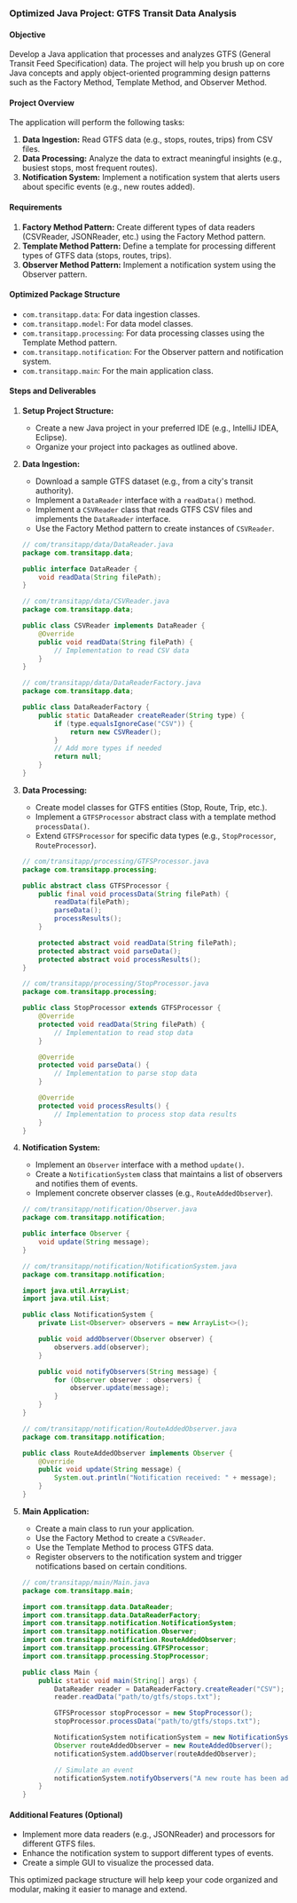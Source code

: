 ### Optimized Java Project: GTFS Transit Data Analysis

#### Objective
Develop a Java application that processes and analyzes GTFS (General Transit Feed Specification) data. The project will help you brush up on core Java concepts and apply object-oriented programming design patterns such as the Factory Method, Template Method, and Observer Method.

#### Project Overview
The application will perform the following tasks:
1. **Data Ingestion:** Read GTFS data (e.g., stops, routes, trips) from CSV files.
2. **Data Processing:** Analyze the data to extract meaningful insights (e.g., busiest stops, most frequent routes).
3. **Notification System:** Implement a notification system that alerts users about specific events (e.g., new routes added).

#### Requirements
1. **Factory Method Pattern:** Create different types of data readers (CSVReader, JSONReader, etc.) using the Factory Method pattern.
2. **Template Method Pattern:** Define a template for processing different types of GTFS data (stops, routes, trips).
3. **Observer Method Pattern:** Implement a notification system using the Observer pattern.

#### Optimized Package Structure
- `com.transitapp.data`: For data ingestion classes.
- `com.transitapp.model`: For data model classes.
- `com.transitapp.processing`: For data processing classes using the Template Method pattern.
- `com.transitapp.notification`: For the Observer pattern and notification system.
- `com.transitapp.main`: For the main application class.

#### Steps and Deliverables

1. **Setup Project Structure:**
   - Create a new Java project in your preferred IDE (e.g., IntelliJ IDEA, Eclipse).
   - Organize your project into packages as outlined above.

2. **Data Ingestion:**
   - Download a sample GTFS dataset (e.g., from a city's transit authority).
   - Implement a `DataReader` interface with a `readData()` method.
   - Implement a `CSVReader` class that reads GTFS CSV files and implements the `DataReader` interface.
   - Use the Factory Method pattern to create instances of `CSVReader`.

   ```java
   // com/transitapp/data/DataReader.java
   package com.transitapp.data;

   public interface DataReader {
       void readData(String filePath);
   }

   // com/transitapp/data/CSVReader.java
   package com.transitapp.data;

   public class CSVReader implements DataReader {
       @Override
       public void readData(String filePath) {
           // Implementation to read CSV data
       }
   }

   // com/transitapp/data/DataReaderFactory.java
   package com.transitapp.data;

   public class DataReaderFactory {
       public static DataReader createReader(String type) {
           if (type.equalsIgnoreCase("CSV")) {
               return new CSVReader();
           }
           // Add more types if needed
           return null;
       }
   }
   ```

3. **Data Processing:**
   - Create model classes for GTFS entities (Stop, Route, Trip, etc.).
   - Implement a `GTFSProcessor` abstract class with a template method `processData()`.
   - Extend `GTFSProcessor` for specific data types (e.g., `StopProcessor`, `RouteProcessor`).

   ```java
   // com/transitapp/processing/GTFSProcessor.java
   package com.transitapp.processing;

   public abstract class GTFSProcessor {
       public final void processData(String filePath) {
           readData(filePath);
           parseData();
           processResults();
       }

       protected abstract void readData(String filePath);
       protected abstract void parseData();
       protected abstract void processResults();
   }

   // com/transitapp/processing/StopProcessor.java
   package com.transitapp.processing;

   public class StopProcessor extends GTFSProcessor {
       @Override
       protected void readData(String filePath) {
           // Implementation to read stop data
       }

       @Override
       protected void parseData() {
           // Implementation to parse stop data
       }

       @Override
       protected void processResults() {
           // Implementation to process stop data results
       }
   }
   ```

4. **Notification System:**
   - Implement an `Observer` interface with a method `update()`.
   - Create a `NotificationSystem` class that maintains a list of observers and notifies them of events.
   - Implement concrete observer classes (e.g., `RouteAddedObserver`).

   ```java
   // com/transitapp/notification/Observer.java
   package com.transitapp.notification;

   public interface Observer {
       void update(String message);
   }

   // com/transitapp/notification/NotificationSystem.java
   package com.transitapp.notification;

   import java.util.ArrayList;
   import java.util.List;

   public class NotificationSystem {
       private List<Observer> observers = new ArrayList<>();

       public void addObserver(Observer observer) {
           observers.add(observer);
       }

       public void notifyObservers(String message) {
           for (Observer observer : observers) {
               observer.update(message);
           }
       }
   }

   // com/transitapp/notification/RouteAddedObserver.java
   package com.transitapp.notification;

   public class RouteAddedObserver implements Observer {
       @Override
       public void update(String message) {
           System.out.println("Notification received: " + message);
       }
   }
   ```

5. **Main Application:**
   - Create a main class to run your application.
   - Use the Factory Method to create a `CSVReader`.
   - Use the Template Method to process GTFS data.
   - Register observers to the notification system and trigger notifications based on certain conditions.

   ```java
   // com/transitapp/main/Main.java
   package com.transitapp.main;

   import com.transitapp.data.DataReader;
   import com.transitapp.data.DataReaderFactory;
   import com.transitapp.notification.NotificationSystem;
   import com.transitapp.notification.Observer;
   import com.transitapp.notification.RouteAddedObserver;
   import com.transitapp.processing.GTFSProcessor;
   import com.transitapp.processing.StopProcessor;

   public class Main {
       public static void main(String[] args) {
           DataReader reader = DataReaderFactory.createReader("CSV");
           reader.readData("path/to/gtfs/stops.txt");

           GTFSProcessor stopProcessor = new StopProcessor();
           stopProcessor.processData("path/to/gtfs/stops.txt");

           NotificationSystem notificationSystem = new NotificationSystem();
           Observer routeAddedObserver = new RouteAddedObserver();
           notificationSystem.addObserver(routeAddedObserver);

           // Simulate an event
           notificationSystem.notifyObservers("A new route has been added.");
       }
   }
   ```

#### Additional Features (Optional)
- Implement more data readers (e.g., JSONReader) and processors for different GTFS files.
- Enhance the notification system to support different types of events.
- Create a simple GUI to visualize the processed data.

This optimized package structure will help keep your code organized and modular, making it easier to manage and extend.